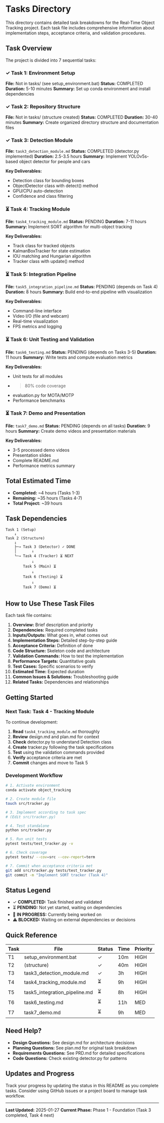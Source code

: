 # Tasks Directory

This directory contains detailed task breakdowns for the Real-Time Object Tracking project. Each task file includes comprehensive information about implementation steps, acceptance criteria, and validation procedures.

## Task Overview

The project is divided into 7 sequential tasks:

### ✓ Task 1: Environment Setup
**File:** Not in tasks/ (see setup_environment.bat)
**Status:** COMPLETED
**Duration:** 5-10 minutes
**Summary:** Set up conda environment and install dependencies

### ✓ Task 2: Repository Structure  
**File:** Not in tasks/ (structure created)
**Status:** COMPLETED
**Duration:** 30-40 minutes
**Summary:** Create organized directory structure and documentation files

### ✓ Task 3: Detection Module
**File:** `task3_detection_module.md`
**Status:** COMPLETED (detector.py implemented)
**Duration:** 2.5-3.5 hours
**Summary:** Implement YOLOv5s-based object detector for people and cars

**Key Deliverables:**
- Detection class for bounding boxes
- ObjectDetector class with detect() method
- GPU/CPU auto-detection
- Confidence and class filtering

### ⏳ Task 4: Tracking Module
**File:** `task4_tracking_module.md`
**Status:** PENDING
**Duration:** 7-11 hours
**Summary:** Implement SORT algorithm for multi-object tracking

**Key Deliverables:**
- Track class for tracked objects
- KalmanBoxTracker for state estimation
- IOU matching and Hungarian algorithm
- Tracker class with update() method

### ⏳ Task 5: Integration Pipeline
**File:** `task5_integration_pipeline.md`
**Status:** PENDING (depends on Task 4)
**Duration:** 8 hours
**Summary:** Build end-to-end pipeline with visualization

**Key Deliverables:**
- Command-line interface
- Video I/O (file and webcam)
- Real-time visualization
- FPS metrics and logging

### ⏳ Task 6: Unit Testing and Validation
**File:** `task6_testing.md`
**Status:** PENDING (depends on Tasks 3-5)
**Duration:** 11 hours
**Summary:** Write tests and compute evaluation metrics

**Key Deliverables:**
- Unit tests for all modules
- >80% code coverage
- evaluation.py for MOTA/MOTP
- Performance benchmarks

### ⏳ Task 7: Demo and Presentation
**File:** `task7_demo.md`
**Status:** PENDING (depends on all tasks)
**Duration:** 9 hours
**Summary:** Create demo videos and presentation materials

**Key Deliverables:**
- 3-5 processed demo videos
- Presentation slides
- Complete README.md
- Performance metrics summary

## Total Estimated Time

- **Completed:** ~4 hours (Tasks 1-3)
- **Remaining:** ~35 hours (Tasks 4-7)
- **Total Project:** ~39 hours

## Task Dependencies

```
Task 1 (Setup)
    ↓
Task 2 (Structure)
    ↓
    ├─→ Task 3 (Detector) ✓ DONE
    │       ↓
    └─→ Task 4 (Tracker) ⏳ NEXT
            ↓
        Task 5 (Main) ⏳
            ↓
        Task 6 (Testing) ⏳
            ↓
        Task 7 (Demo) ⏳
```

## How to Use These Task Files

Each task file contains:

1. **Overview:** Brief description and priority
2. **Dependencies:** Required completed tasks
3. **Inputs/Outputs:** What goes in, what comes out
4. **Implementation Steps:** Detailed step-by-step guide
5. **Acceptance Criteria:** Definition of done
6. **Code Structure:** Skeleton code and architecture
7. **Validation Commands:** How to test the implementation
8. **Performance Targets:** Quantitative goals
9. **Test Cases:** Specific scenarios to verify
10. **Estimated Time:** Expected duration
11. **Common Issues & Solutions:** Troubleshooting guide
12. **Related Tasks:** Dependencies and relationships

## Getting Started

### Next Task: Task 4 - Tracking Module

To continue development:

1. **Read** `task4_tracking_module.md` thoroughly
2. **Review** design.md and plan.md for context
3. **Check** detector.py to understand Detection class
4. **Create** tracker.py following the task specifications
5. **Test** using the validation commands provided
6. **Verify** acceptance criteria are met
7. **Commit** changes and move to Task 5

### Development Workflow

```bash
# 1. Activate environment
conda activate object_tracking

# 2. Create module file
touch src/tracker.py

# 3. Implement according to task spec
# (Edit src/tracker.py)

# 4. Test standalone
python src/tracker.py

# 5. Run unit tests
pytest tests/test_tracker.py -v

# 6. Check coverage
pytest tests/ --cov=src --cov-report=term

# 7. Commit when acceptance criteria met
git add src/tracker.py tests/test_tracker.py
git commit -m "Implement SORT tracker (Task 4)"
```

## Status Legend

- ✓ **COMPLETED:** Task finished and validated
- ⏳ **PENDING:** Not yet started, waiting on dependencies
- 🔄 **IN PROGRESS:** Currently being worked on
- ⚠️ **BLOCKED:** Waiting on external dependencies or decisions

## Quick Reference

| Task | File | Status | Time | Priority |
|------|------|--------|------|----------|
| T1 | setup_environment.bat | ✓ | 10m | HIGH |
| T2 | (structure) | ✓ | 40m | HIGH |
| T3 | task3_detection_module.md | ✓ | 3h | HIGH |
| T4 | task4_tracking_module.md | ⏳ | 9h | HIGH |
| T5 | task5_integration_pipeline.md | ⏳ | 8h | HIGH |
| T6 | task6_testing.md | ⏳ | 11h | MED |
| T7 | task7_demo.md | ⏳ | 9h | MED |

## Need Help?

- **Design Questions:** See design.md for architecture decisions
- **Planning Questions:** See plan.md for original task breakdown
- **Requirements Questions:** See PRD.md for detailed specifications
- **Code Questions:** Check existing detector.py for patterns

## Updates and Progress

Track your progress by updating the status in this README as you complete tasks. Consider using GitHub issues or a project board to manage task workflow.

---

**Last Updated:** 2025-01-27
**Current Phase:** Phase 1 - Foundation (Task 3 completed, Task 4 next)
